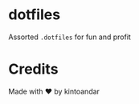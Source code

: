 dotfiles
=================
Assorted `.dotfiles` for fun and profit

# Credits
Made with ♥️ by kintoandar
